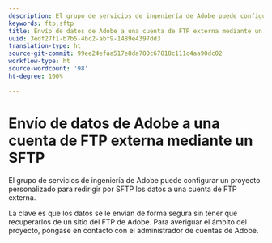 ```yaml
---
description: El grupo de servicios de ingeniería de Adobe puede configurar un proyecto personalizado para redirigir por SFTP los datos a una cuenta de FTP externa.
keywords: ftp;sftp
title: Envío de datos de Adobe a una cuenta de FTP externa mediante un SFTP
uuid: 3edf27f1-b7b5-4bc2-abf9-1489e4397dd3
translation-type: ht
source-git-commit: 99ee24efaa517e8da700c67818c111c4aa90dc02
workflow-type: ht
source-wordcount: '98'
ht-degree: 100%

---
```



# Envío de datos de Adobe a una cuenta de FTP externa mediante un SFTP

El grupo de servicios de ingeniería de Adobe puede configurar un proyecto personalizado para redirigir por SFTP los datos a una cuenta de FTP externa.

La clave es que los datos se le envían de forma segura sin tener que recuperarlos de un sitio del FTP de Adobe. Para averiguar el ámbito del proyecto, póngase en contacto con el administrador de cuentas de Adobe.
